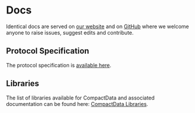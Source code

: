 # Docs

Identical docs are served on <a href="https://www.compactdata.org/docs/">our website</a> and on [GitHub](https://github.com/NUMTechnology/compactdata-docs/) where we welcome anyone to raise issues, suggest edits and contribute.

## Protocol Specification
The protocol specification is [available here](spec.adoc).

## Libraries
The list of libraries available for CompactData and associated documentation can be found here: [CompactData Libraries](libraries/).